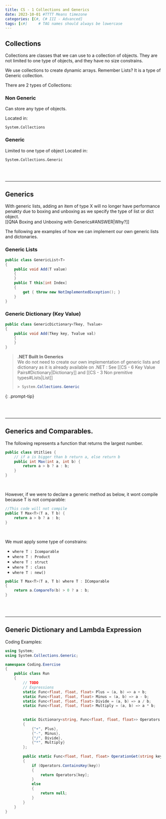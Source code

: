 ```yaml
---
title: CS - 1 Collections and Generics
date: 2023-10-01 #TTTT Means timezone
categories: [C#, C# III - Advanced]
tags: [c#]     # TAG names should always be lowercase
---
```



## Collections
Collections are classes that we can use to a collection of objects. They are not limited to one type of objects, and they have no size constrains.

We use collections to create dynamic arrays. Remember Lists? It is a type of Generic collection. 

There are 2 types of Collections:

### Non Generic
Can store any type of objects.

Located in:
```
System.Collections
```

### Generic
Limited to one type of object
Located in:
```
System.Collections.Generic
```

<br><br>

---
## Generics

With generic lists, adding an item of type X will no longer have performance penakty due to boxing and unboxing as we specify the type of list or dict object.\
[[QNA Boxing and Unboxing with Generics#ANSWER|Why?]]

The following are examples of how we can implement our own generic lists and dictonaries.

### Generic Lists
```cs
public class GenericList<T>
{
    public void Add(T value)
    {
    }
    public T this[int Index]
    {
        get { throw new NotImplementedException(); }
    }
}
```

### Generic Dictionary (Key Value)
```cs
public class GenericDictionary<Tkey, Tvalue>
{
    public void Add(Tkey key, Tvalue val)
    {
    }
}
```


> **.NET Built In Generics**\
> We do not need to create our own implementation of generic lists and dictionary as it is already available on .NET : See [[CS - 6 Key Value Pairs#Dictionary|Dictionary]] and [[CS - 3 Non premitive types#Lists|List]]
> ```cs
> > System.Collections.Generic
> ```
{: .prompt-tip}

<br><br>

---
## Generics and Comparables.

The following represents a function that returns the largest number.
```cs
public class Utitlies {
    // if a is bigger than b return a, else return b
    public int Max(int a, int b) {
        return a > b ? a : b;
    }
}
```
<br>

However, if we were to declare a generic method as below, it wont compile because T is not comparable:
```cs
//This code will not compile
public T Max<T>(T a, T b) {
    return a > b ? a : b;        
}
```
<br>

We must apply some type of constrains:
- `where T : Icomparable`
- `where T : Product`
- `where T : struct`
- `where T : class`
- `where T : new()`

```cs
public T Max<T>(T a, T b) where T : IComparable
{
    return a.CompareTo(b) > 0 ? a : b;
}
```

<br><br>

---
## Generic Dictionary and Lambda Expression

Coding Examples:
```cs
using System;
using System.Collections.Generic;

namespace Coding.Exercise
{
    public class Run
    {
        // TODO
        // Expressions
        static Func<float, float, float> Plus = (a, b) => a + b;
        static Func<float, float, float> Minus = (a, b) => a - b;
        static Func<float, float, float> Divide = (a, b) => a / b;
        static Func<float, float, float> Multiply = (a, b) => a * b;
        
        
        static Dictionary<string, Func<float, float, float>> Operators = new Dictionary<string, Func<float, float, float>>()
        {
            {"+", Plus},
            {"-", Minus},
            {"/", Divide},
            {"*", Multiply}
        };
        
        public static Func<float, float, float> OperationGet(string key)
        {
            if (Operators.ContainsKey(key))
            {
                return Operators[key];
            }
            else
            {
                return null;
            }
        }
    }
}
```
